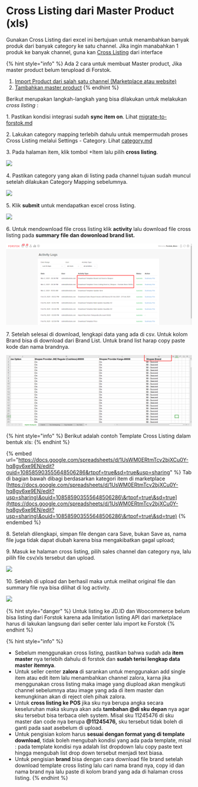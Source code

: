 # Cross Listing dari Master Product (xls)

Gunakan Cross Listing dari excel ini bertujuan untuk menambahkan banyak produk dari banyak category ke satu channel. Jika ingin manabahkan 1 produk ke banyak channel, guna kan [Cross Listing](add-listing.md) dari interface&#x20;

{% hint style="info" %}
Ada 2 cara untuk membuat Master product, Jika master product belum terupload di Forstok.

1. [Import Product dari salah satu channel (Marketplace atau website)](import-product-from-channels.md)
2. [Tambahkan master product](../master-products/add-master-product.md)
{% endhint %}



Berikut merupakan langkah-langkah yang bisa dilakukan untuk melakukan _cross listing_ :&#x20;

1\. Pastikan kondisi integrasi sudah **sync item on**. Lihat [migrate-to-forstok.md](../before-integrations/migrate-to-forstok.md "mention")

2\. Lakukan category mapping terlebih dahulu untuk mempermudah proses Cross Listing melalui Settings - Category. Lihat [category.md](../settings/category.md "mention")

3\. Pada halaman item, klik tombol +Item lalu pilih **cross listing**.

![](https://s3.amazonaws.com/cdn.freshdesk.com/data/helpdesk/attachments/production/48084855913/original/-lj3XDsVRXGuTalXgcTGyPjRzbTZBM-y7A.png?1612291312)

4\. Pastikan category yang akan di listing pada channel tujuan sudah muncul setelah dilakukan Category Mapping sebelumnya.

![](https://s3.amazonaws.com/cdn.freshdesk.com/data/helpdesk/attachments/production/48049647268/original/eq8O\_75YrevrzJ6HfwcTl8imdKWuu2Shkg.png?1594965940)

5\. Klik **submit** untuk mendapatkan excel cross listing.&#x20;

![](https://s3.amazonaws.com/cdn.freshdesk.com/data/helpdesk/attachments/production/48062548537/original/YtrSsmawIeMJR3Bqc0PI4HSuDozOsCcPrQ.png?1601757059)

6\. Untuk mendownload file cross listing klik **activity** lalu download file cross listing pada **summary file dan dowonload brand list.**

![](<../../.gitbook/assets/image (169).png>)

7\. Setelah selesai di download, lengkapi data yang ada di csv. Untuk kolom Brand bisa di download dari Brand List. Untuk brand list harap copy paste kode dan nama brandnya.

![](<../../.gitbook/assets/image (92).png>)

{% hint style="info" %}
Berikut adalah contoh Template Cross Listing dalam bentuk xls:
{% endhint %}

{% embed url="https://docs.google.com/spreadsheets/d/1UsWM0ERtmTcv2bjXCu0Y-hq8gv6xe9EN/edit?ouid=108585903555648506286&rtpof=true&sd=true&usp=sharing" %}
Tab di bagian bawah dibagi berdasarkan kategori item di marketplace\
[https://docs.google.com/spreadsheets/d/1UsWM0ERtmTcv2bjXCu0Y-hq8gv6xe9EN/edit?usp=sharing\&ouid=108585903555648506286\&rtpof=true\&sd=true](https://docs.google.com/spreadsheets/d/1UsWM0ERtmTcv2bjXCu0Y-hq8gv6xe9EN/edit?usp=sharing\&ouid=108585903555648506286\&rtpof=true\&sd=true)
{% endembed %}

8\. Setelah dilengkapi, simpan file dengan cara Save, bukan Save as, nama file juga tidak dapat diubah karena bisa mengakibatkan gagal upload;

9\. Masuk ke halaman cross listing, pilih sales channel dan category nya, lalu pilih file csv/xls tersebut dan upload.

![](https://s3.amazonaws.com/cdn.freshdesk.com/data/helpdesk/attachments/production/48062548606/original/zHuIDDrUi8KofVxv9DoTN200SKwTdMqFug.png?1601757262)

10\. Setelah di upload dan berhasil maka untuk melihat original file dan summary file nya bisa dilihat di log activity.

![](https://s3.amazonaws.com/cdn.freshdesk.com/data/helpdesk/attachments/production/48062548715/original/iKBxQ4uj05i-bZEJA5REOMw\_t\_l3FpjSug.png?1601757322)

{% hint style="danger" %}
Untuk listing ke JD.ID dan Woocommerce belum bisa listing dari Forstok karena ada limitation listing API dari marketplace  harus di lakukan langsung dari seller center lalu import ke Forstok
{% endhint %}

{% hint style="info" %}
* Sebelum menggunakan cross listing, pastikan bahwa sudah ada **item master** nya terlebih dahulu di forstok dan **sudah terisi lengkap data master itemnya**.&#x20;
* Untuk seller center **zalora** di sarankan untuk menggunakan add single item atau edit item lalu menambahkan channel zalora, karna jika menggunakan cross listing maka image yang diupload akan mengikuti channel sebelumnya atau image yang ada di item master dan kemungkinan akan di reject oleh pihak zalora.&#x20;
* Untuk **cross listing ke POS** jika sku nya berupa angka secara keseluruhan maka skunya akan ada **tambahan @di sku depan** nya agar sku tersebut bisa terbaca oleh system. Misal sku 11245476 di sku master dan code nya berupa **@11245476,** sku tersebut tidak boleh di ganti pada saat asebelum di upload.&#x20;
* Untuk pengisian kolom harus **sesuai dengan format yang di template download**, tidak boleh mengubah kondisi yang ada pada template, misal : pada template kondisi nya adalah list dropdown lalu copy paste text hingga mengubah list drop down tersebut menjadi text biasa.
* Untuk pengisian **brand** bisa dengan cara download file brand setelah download template cross listing lalu cari nama brand nya, copy id dan nama brand nya lalu paste di kolom brand yang ada di halaman cross listing.
{% endhint %}

